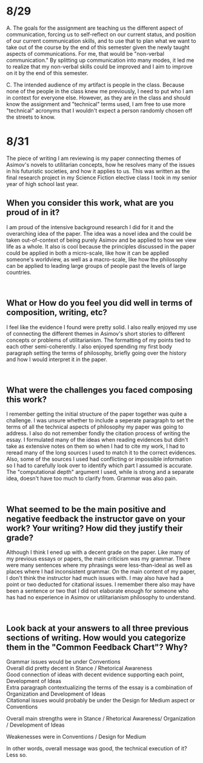 # 8/29
A. The goals for the assignment are teaching us the different aspect of communication, forcing us to self-reflect on our current status, and position of our current communication skills, and to use that to plan what we want to take out of the course by the end of this semester given the newly taught aspects of communications. For me, that would be "non-verbal communication." By splitting up communication into many modes, it led me to realize that my non-verbal skills could be improved and I aim to improve on it by the end of this semester.

C. The intended audience of my artifact is people in the class. Because none of the people in the class knew me previously, I need to put who I am in context for everyone else. However, as they are in the class and should know the assignment and "technical" terms used, I am free to use more "technical" acronyms that I wouldn't expect a person randomly chosen off the streets to know.



# 8/31

The piece of writing I am reviewing is my paper connecting themes of Asimov's novels to utilitarian concepts, how he resolves many of the issues in his futuristic societies, and how it applies to us. This was written as the final research project in my Science Fiction elective class I took in my senior year of high school last year. 

When you consider this work, what are you proud of in it? 
-
I am proud of the intensive background research I did for it and the overarching idea of the paper. The idea was a novel idea and the could be taken out-of-context of being purely Asimov and be applied to how we view life as a whole. It also is cool because the principles discussed in the paper could be applied in both a micro-scale, like how it can be applied someone's worldview, as well as a macro-scale, like how the philosophy can be applied to leading large groups of people past the levels of large countries.

<br>

What or How do you feel you did well in terms of composition, writing, etc?
-
I feel like the evidence I found were pretty solid. I also really enjoyed my use of connecting the different themes in Asimov's short stories to different concepts or problems of utilitarianism.  The formatting of my points tied to each other semi-coherently. I also enjoyed spending my first body paragraph setting the terms of philosophy, briefly going over the history and how I would interpret it in the paper.

<br>

What were the challenges you faced composing this work?
-
I remember getting the initial structure of the paper together was quite a challenge. I was unsure whether to include a seperate paragraph to set the terms of all the technical aspects of philosophy my paper was going to address. I also do not remember fondly the citation process of writing the essay. I formulated many of the ideas when reading evidences but didn't take as extensive notes on them so when I had to cite my work, I had to reread many of the long sources I used to match it to the correct evidences. Also, some of the sources I used had conflicting or impossible information so I had to carefully look over to identify which part I assumed is accurate. The "computational depth" argument I used, while is strong and a separate idea, doesn't have too much to clarify from. Grammar was also pain.

<br>

What seemed to be the main positive and negative feedback the instructor gave on your work? Your writing? How did they justify their grade?
-
Although I think I ened up with a decent grade on the paper. Like many of my previous essays or papers, the main criticism was my grammar. There were many sentences where my phrasings were less-than-ideal as well as places where I had inconsistent grammar. On the main content of my paper, I don't think the instructor had much issues with. I may also have had a point or two deducted for citational issues. I remember there also may have been a sentence or two that I did not elaborate enough for someone who has had no experience in Asimov or utilitarianism philosophy to understand.

<br>

Look back at your answers to all three previous sections of writing. How would you categorize them in the "Common Feedback Chart"? Why?
-
Grammar issues would be under Conventions  
Overall did pretty decent in Stance / Rhetorical Awareness  
Good connection of ideas with decent evidence supporting each point, Development of Ideas  
Extra paragraph contextualizing the terms of the essay is a combination of Organization and Development of Ideas  
Citational issues would probably be under the Design for Medium aspect or Conventions

Overall main strengths were in Stance / Rhetorical Awareness/ Organization / Development of Ideas

Weakenesses were in Conventions / Design for Medium

In other words, overall message was good, the technical execution of it? Less so.